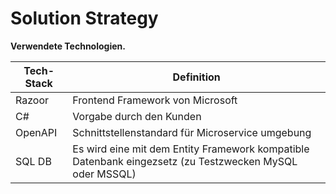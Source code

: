 Solution Strategy
=================

**Verwendete Technologien.**

| Tech-Stack                        | Definition                        |
| --------------------------------- | --------------------------------- |
| Razoor                            | Frontend Framework von Microsoft|
| C#                                | Vorgabe durch den Kunden              |
| OpenAPI                           | Schnittstellenstandard für Microservice umgebung              |
| SQL DB                      | Es wird eine mit dem Entity Framework kompatible Datenbank eingezsetz (zu Testzwecken MySQL oder MSSQL) |